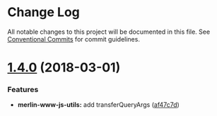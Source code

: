 # Change Log

All notable changes to this project will be documented in this file.
See [Conventional Commits](https://conventionalcommits.org) for commit guidelines.

<a name="1.4.0"></a>
# [1.4.0](https://github.com/cnduk/merlin-www-components/compare/@cnbritain/merlin-www-js-utils@1.3.11...@cnbritain/merlin-www-js-utils@1.4.0) (2018-03-01)


### Features

* **merlin-www-js-utils:** add transferQueryArgs ([af47c7d](https://github.com/cnduk/merlin-www-components/commit/af47c7d))
